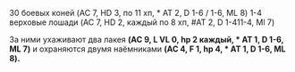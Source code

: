 30 боевых коней (AC 7, HD 3, по 11 хп, * AT 2, D 1-6 / 1-6, ML 8)
1-4 верховые лошади (AC 7, HD 2, каждый по 8 хп, #AT 2, D 1-411-4, Ml 7)

За ними ухаживают два лакея **(AC 9, L VL 0, hp 2 каждый, * AT 1, D 1-6, ML 7)** и охраняются двумя наёмниками **(AC 4, F 1, hp 4, * AT 1, D 1-6, ML 8).**